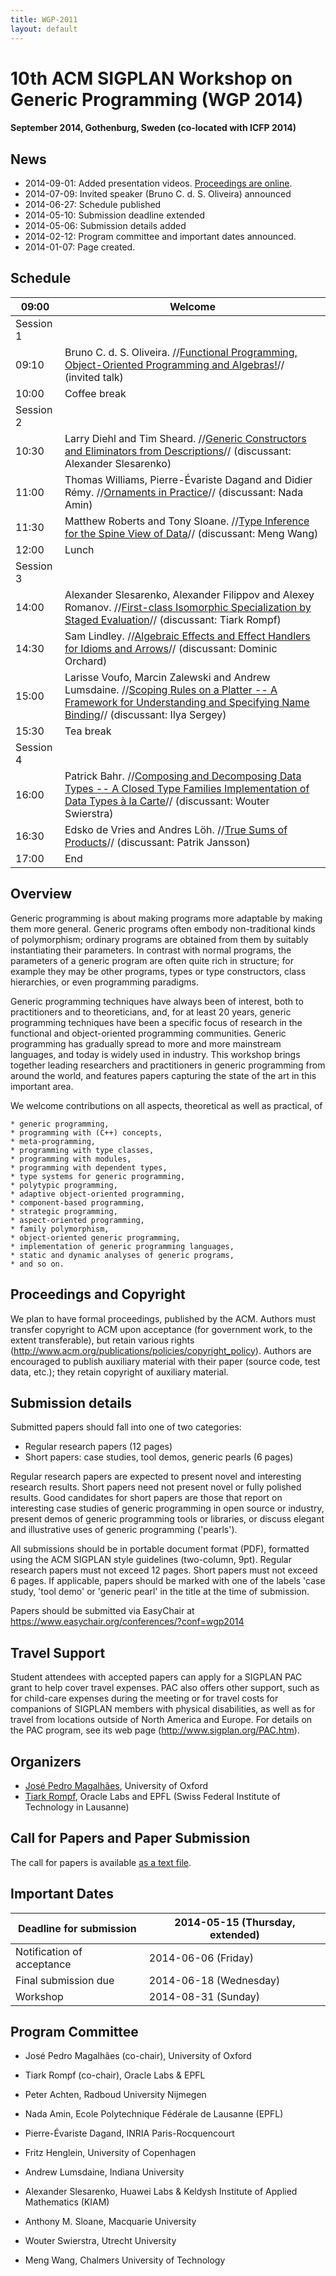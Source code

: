 ```yaml
---
title: WGP-2011
layout: default
---
```


# 10th ACM SIGPLAN Workshop on Generic Programming (WGP 2014)

#### September 2014, Gothenburg, Sweden (co-located with ICFP 2014)

## News

   * 2014-09-01: Added presentation videos. [Proceedings are online](http://dl.acm.org/citation.cfm?id=2633628&CFID=471888182&CFTOKEN=95456864).
   * 2014-07-09: Invited speaker (Bruno C. d. S. Oliveira) announced
   * 2014-06-27: Schedule published
   * 2014-05-10: Submission deadline extended
   * 2014-05-06: Submission details added
   * 2014-02-12: Program committee and important dates announced.
   * 2014-01-07: Page created.


## Schedule

 | 09:00        | Welcome                                                                                                                                                                                                                                                                    | 
 | -----        | -------                                                                                                                                                                                                                                                                    | 
 | Session 1 ||
 | 09:10        | Bruno C. d. S. Oliveira. //[Functional Programming, Object-Oriented Programming and Algebras!](https///www.youtube.com/watch?v=GWZgXte_6TU&index=8&list=PL4UWOFngo5DXuUiMCNumrFhaDfMx54QgV)// (invited talk)                                                               | 
 | 10:00        | Coffee break                                                                                                                                                                                                                                                               | 
 | Session 2 ||
 | 10:30        | Larry Diehl and Tim Sheard. //[Generic Constructors and Eliminators from Descriptions](https///www.youtube.com/watch?v=MqHGsscdftc&index=9&list=PL4UWOFngo5DXuUiMCNumrFhaDfMx54QgV)// (discussant: Alexander Slesarenko)                                                   | 
 | 11:00        | Thomas Williams, Pierre-Évariste Dagand and Didier Rémy. //[Ornaments in Practice](https///www.youtube.com/watch?v=n-JcDJNgeJ0&index=10&list=PL4UWOFngo5DXuUiMCNumrFhaDfMx54QgV)// (discussant: Nada Amin)                                                               | 
 | 11:30        | Matthew Roberts and Tony Sloane. //[Type Inference for the Spine View of Data](https///www.youtube.com/watch?v=OLWS7Tsuq-Y&index=11&list=PL4UWOFngo5DXuUiMCNumrFhaDfMx54QgV)// (discussant: Meng Wang)                                                                     | 
 | 12:00        | Lunch                                                                                                                                                                                                                                                                      | 
 | Session 3 ||
 | 14:00        | Alexander Slesarenko, Alexander Filippov and Alexey Romanov. //[First-class Isomorphic Specialization by Staged Evaluation](https///www.youtube.com/watch?v=ZYPn9I8ctvc&index=12&list=PL4UWOFngo5DXuUiMCNumrFhaDfMx54QgV)// (discussant: Tiark Rompf)                      | 
 | 14:30        | Sam Lindley. //[Algebraic Effects and Effect Handlers for Idioms and Arrows](https///www.youtube.com/watch?v=uUZ6VFzA3mk&index=13&list=PL4UWOFngo5DXuUiMCNumrFhaDfMx54QgV)// (discussant: Dominic Orchard)                                                                 | 
 | 15:00        | Larisse Voufo, Marcin Zalewski and Andrew Lumsdaine. //[Scoping Rules on a Platter -- A Framework for Understanding and Specifying Name Binding](https///www.youtube.com/watch?v=BHN7DGJa6ZM&index=14&list=PL4UWOFngo5DXuUiMCNumrFhaDfMx54QgV)// (discussant: Ilya Sergey) | 
 | 15:30        | Tea break                                                                                                                                                                                                                                                                  | 
 | Session 4 ||
 | 16:00        | Patrick Bahr. //[Composing and Decomposing Data Types -- A Closed Type Families Implementation of Data Types à la Carte](https///www.youtube.com/watch?v=OqybbwYpnuw&index=15&list=PL4UWOFngo5DXuUiMCNumrFhaDfMx54QgV)// (discussant: Wouter Swierstra)                   | 
 | 16:30        | Edsko de Vries and Andres Löh. //[True Sums of Products](https///www.youtube.com/watch?v=jzgfM6NFE3Y&index=16&list=PL4UWOFngo5DXuUiMCNumrFhaDfMx54QgV)// (discussant: Patrik Jansson)                                                                                     | 
 | 17:00        | End                                                                                                                                                                                                                                                                        | 


## Overview

Generic programming is about making programs more adaptable by making
them more general. Generic programs often embody non-traditional kinds
of polymorphism; ordinary programs are obtained from them by suitably
instantiating their parameters. In contrast with normal programs, the
parameters of a generic program are often quite rich in structure; for
example they may be other programs, types or type constructors, class
hierarchies, or even programming paradigms.

Generic programming techniques have always been of interest, both to
practitioners and to theoreticians, and, for at least 20 years,
generic programming techniques have been a specific focus of research
in the functional and object-oriented programming communities. Generic
programming has gradually spread to more and more mainstream
languages, and today is widely used in industry. This workshop brings
together leading researchers and practitioners in generic programming
from around the world, and features papers capturing the state of the
art in this important area.

We welcome contributions on all aspects, theoretical as well as
practical, of

    * generic programming,
    * programming with (C++) concepts,
    * meta-programming,
    * programming with type classes,
    * programming with modules,
    * programming with dependent types,
    * type systems for generic programming,
    * polytypic programming,
    * adaptive object-oriented programming,
    * component-based programming,
    * strategic programming,
    * aspect-oriented programming,
    * family polymorphism,
    * object-oriented generic programming,
    * implementation of generic programming languages,
    * static and dynamic analyses of generic programs,
    * and so on.

## Proceedings and Copyright

We plan to have formal proceedings, published by the ACM.  Authors must
transfer copyright to ACM upon acceptance (for government work, to the
extent transferable), but retain various rights
(http://www.acm.org/publications/policies/copyright_policy). Authors are
encouraged to publish auxiliary material with their paper (source code,
test data, etc.); they retain copyright of auxiliary material.

## Submission details

Submitted papers should fall into one of two categories:

   * Regular research papers (12 pages)
   * Short papers: case studies, tool demos, generic pearls (6 pages)

Regular research papers are expected to present novel and interesting
research results. Short papers need not present novel or fully polished
results. Good candidates for short papers are those that report on 
interesting case studies of generic programming in open source or 
industry, present demos of generic programming tools or libraries, 
or discuss elegant and illustrative uses of generic programming ('pearls').

All submissions should be in portable document format (PDF), formatted
using the ACM SIGPLAN style guidelines (two-column, 9pt). Regular 
research papers must not exceed 12 pages. Short papers must not exceed 
6 pages. If applicable, papers should be marked with one of the labels
'case study, 'tool demo' or 'generic pearl' in the title at the time 
of submission.

Papers should be submitted via EasyChair at https://www.easychair.org/conferences/?conf=wgp2014


## Travel Support

Student attendees with accepted papers can apply for a SIGPLAN PAC grant
to help cover travel expenses. PAC also offers other support, such as
for child-care expenses during the meeting or for travel costs for
companions of SIGPLAN members with physical disabilities, as well as for
travel from locations outside of North America and Europe. For details
on the PAC program, see its web page (http://www.sigplan.org/PAC.htm).

## Organizers

   * [José Pedro Magalhães](http://www.cs.ox.ac.uk/people/josepedro.magalhaes/), University of Oxford
   * [Tiark Rompf](http://tiarkrompf.github.io/), Oracle Labs and EPFL (Swiss Federal Institute of Technology in Lausanne)

## Call for Papers and Paper Submission

The call for papers is available [as a text file](http://dreixel.net/research/cfp/wgp-2014.txt).

## Important Dates

 | **Deadline for submission** | **2014-05-15 (Thursday, extended)** | 
 | --------------------------- | ----------------------------------- | 
 | Notification of acceptance  | 2014-06-06 (Friday)                 | 
 | Final submission due        | 2014-06-18 (Wednesday)              | 
 | Workshop                    | 2014-08-31 (Sunday)                 | 

##  Program Committee 


*  José Pedro Magalhães (co-chair), University of Oxford

*  Tiark Rompf (co-chair), Oracle Labs & EPFL

*  Peter Achten, Radboud University Nijmegen

*  Nada Amin, Ecole Polytechnique Fédérale de Lausanne (EPFL)

*  Pierre-Évariste Dagand, INRIA Paris-Rocquencourt

*  Fritz Henglein, University of Copenhagen

*  Andrew Lumsdaine, Indiana University

*  Alexander Slesarenko, Huawei Labs & Keldysh Institute of Applied Mathematics (KIAM)

*  Anthony M. Sloane, Macquarie University

*  Wouter Swierstra, Utrecht University

*  Meng Wang, Chalmers University of Technology
